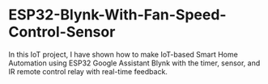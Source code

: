 # ESP32-Blynk-With-Fan-Speed-Control-Sensor
In this IoT project, I have shown how to make IoT-based Smart Home Automation using ESP32 Google Assistant Blynk with the timer, sensor, and IR remote control relay with real-time feedback.
